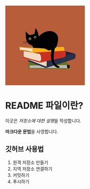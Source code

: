 ![프로필 이미지](cat(7).jpg)

# README 파일이란?

이곳은 *저장소에 대한 설명*을 작성합니다.

**마크다운 문법**을 사영합니다.

## 깃허브 사용법

1. 원격 저장소 만들기
2. 지역 저장소 연결하기
3. 커밋하기
4. 푸시하기
